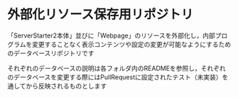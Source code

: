 # 外部化リソース保存用リポジトリ

「ServerStarter2本体」並びに「Webpage」のリソースを外部化し，内部プログラムを変更することなく表示コンテンツや設定の変更が可能なようにするためのデータベースリポジトリです

それぞれのデータベースの説明は各フォルダ内のREADMEを参照し，それぞれのデータベースを変更する際にはPullRequestに設定されたテスト（未実装）を通してから反映されるものとします
